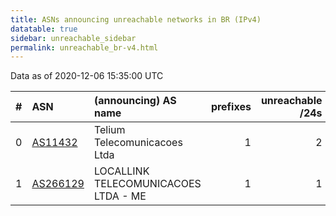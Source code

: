 ```yaml
---
title: ASNs announcing unreachable networks in BR (IPv4)
datatable: true
sidebar: unreachable_sidebar
permalink: unreachable_br-v4.html
---
```


Data as of 2020-12-06 15:35:00 UTC


<div class="datatable-begin"></div>

|   # | ASN                                      | (announcing) AS name                 |   prefixes |   unreachable /24s |
|----:|:-----------------------------------------|:-------------------------------------|-----------:|-------------------:|
|   0 | [AS11432](unreachable_AS11432-v4.html)   | Telium Telecomunicacoes Ltda         |          1 |                  2 |
|   1 | [AS266129](unreachable_AS266129-v4.html) | LOCALLINK TELECOMUNICACOES LTDA - ME |          1 |                  1 |

<div class="datatable-end"></div>